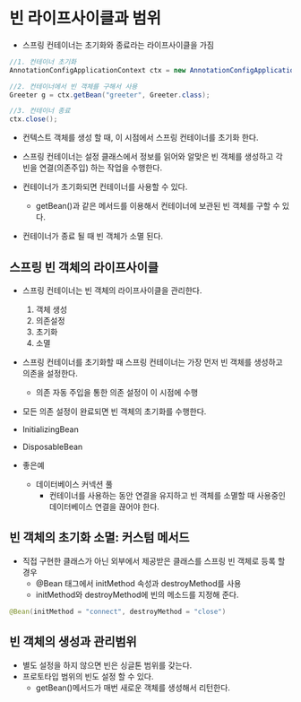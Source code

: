 # 빈 라이프사이클과 범위

- 스프링 컨테이너는 초기화와 종료라는 라이프사이클을 가짐

```Java
//1. 컨테이너 초기화
AnnotationConfigApplicationContext ctx = new AnnotationConfigApplicationContext(AppContext.class);

//2. 컨테이너에서 빈 객체를 구해서 사용
Greeter g = ctx.getBean("greeter", Greeter.class);

//3. 컨테이너 종료
ctx.close();
```

- 컨텍스트 객체를 생성 할 때, 이 시점에서 스프링 컨테이너를 초기화 한다.
- 스프링 컨테이너는 설정 클래스에서 정보를 읽어와 알맞은 빈 객체를 생성하고 각 빈을 연결(의존주입) 하는 작업을 수행한다.



- 컨테이너가 초기화되면 컨테이너를 사용할 수 있다.
  - getBean()과 같은 메서드를 이용해서 컨테이너에 보관된 빈 객체를 구할 수 있다.



- 컨테이너가 종료 될 때 빈 객체가 소멸 된다.



## 스프링 빈 객체의 라이프사이클

- 스프링 컨테이너는 빈 객체의 라이프사이클을 관리한다.
  1. 객체 생성
  2. 의존설정
  3. 초기화
  4. 소멸
- 스프링 컨테이너를 초기화할 때 스프링 컨테이너는 가장 먼저 빈 객체를 생성하고 의존을 설정한다.
  - 의존 자동 주입을 통한 의존 설정이 이 시점에 수행
- 모든 의존 설정이 완료되면 빈 객체의 초기화를 수행한다.



- InitializingBean
- DisposableBean
- 좋은예
  - 데이터베이스 커넥션 풀
    - 컨테이너를 사용하는 동안 연결을 유지하고 빈 객체를 소멸할 때 사용중인 데이터베이스 연결을 끊어야 한다.



## 빈 객체의 초기화 소멸: 커스텀 메서드

- 직접 구현한 클래스가 아닌 외부에서 제공받은 클래스를 스프링 빈 객체로 등록 할 경우
  - @Bean 태그에서 initMethod 속성과 destroyMethod를 사용
  - initMethod와 destroyMethod에 빈의 메소드를 지정해 준다.

```java
@Bean(initMethod = "connect", destroyMethod = "close")
```



## 빈 객체의 생성과 관리범위

- 별도 설정을 하지 않으면 빈은 싱글톤 범위를 갖는다.
- 프로토타입 범위의 빈도 설정 할 수 있다.
  - getBean()메서드가 매번 새로운 객체를 생성해서 리턴한다.